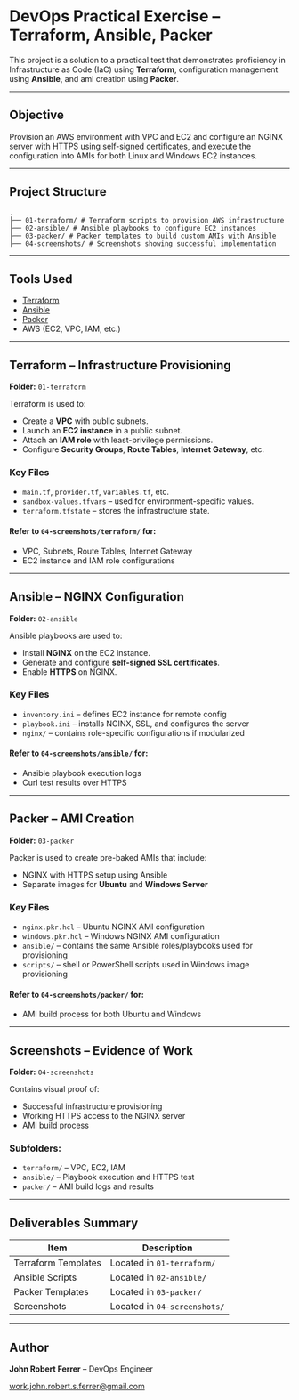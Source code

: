 # DevOps Practical Exercise – Terraform, Ansible, Packer

This project is a solution to a practical test that demonstrates proficiency in Infrastructure as Code (IaC) using **Terraform**, configuration management using **Ansible**, and ami creation using **Packer**.

---

## Objective

Provision an AWS environment with VPC and EC2 and configure an NGINX server with HTTPS using self-signed certificates, and execute the configuration into AMIs for both Linux and Windows EC2 instances.

---

## Project Structure

```
.
├── 01-terraform/ # Terraform scripts to provision AWS infrastructure
├── 02-ansible/ # Ansible playbooks to configure EC2 instances
├── 03-packer/ # Packer templates to build custom AMIs with Ansible
├── 04-screenshots/ # Screenshots showing successful implementation
```

---

## Tools Used

- [Terraform](https://www.terraform.io/)
- [Ansible](https://www.ansible.com/)
- [Packer](https://www.packer.io/)
- AWS (EC2, VPC, IAM, etc.)

---

## Terraform – Infrastructure Provisioning

**Folder:** `01-terraform`

Terraform is used to:

- Create a **VPC** with public subnets.
- Launch an **EC2 instance** in a public subnet.
- Attach an **IAM role** with least-privilege permissions.
- Configure **Security Groups**, **Route Tables**, **Internet Gateway**, etc.

### Key Files

- `main.tf`, `provider.tf`, `variables.tf`, etc.
- `sandbox-values.tfvars` – used for environment-specific values.
- `terraform.tfstate` – stores the infrastructure state.

#### Refer to `04-screenshots/terraform/` for:
- VPC, Subnets, Route Tables, Internet Gateway
- EC2 instance and IAM role configurations

---

## Ansible – NGINX Configuration

**Folder:** `02-ansible`

Ansible playbooks are used to:

- Install **NGINX** on the EC2 instance.
- Generate and configure **self-signed SSL certificates**.
- Enable **HTTPS** on NGINX.

### Key Files

- `inventory.ini` – defines EC2 instance for remote config
- `playbook.ini` – installs NGINX, SSL, and configures the server
- `nginx/` – contains role-specific configurations if modularized

#### Refer to `04-screenshots/ansible/` for:
- Ansible playbook execution logs
- Curl test results over HTTPS

---

## Packer – AMI Creation

**Folder:** `03-packer`

Packer is used to create pre-baked AMIs that include:

- NGINX with HTTPS setup using Ansible
- Separate images for **Ubuntu** and **Windows Server**

### Key Files

- `nginx.pkr.hcl` – Ubuntu NGINX AMI configuration
- `windows.pkr.hcl` – Windows NGINX AMI configuration
- `ansible/` – contains the same Ansible roles/playbooks used for provisioning
- `scripts/` – shell or PowerShell scripts used in Windows image provisioning

#### Refer to `04-screenshots/packer/` for:
- AMI build process for both Ubuntu and Windows

---

## Screenshots – Evidence of Work

**Folder:** `04-screenshots`

Contains visual proof of:

- Successful infrastructure provisioning
- Working HTTPS access to the NGINX server
- AMI build process

### Subfolders:

- `terraform/` – VPC, EC2, IAM
- `ansible/` – Playbook execution and HTTPS test
- `packer/` – AMI build logs and results

---

## Deliverables Summary

| Item | Description |
|------|-------------|
| Terraform Templates | Located in `01-terraform/` |
| Ansible Scripts | Located in `02-ansible/` |
| Packer Templates | Located in `03-packer/` |
| Screenshots | Located in `04-screenshots/` |

---

## Author

**John Robert Ferrer** – DevOps Engineer

work.john.robert.s.ferrer@gmail.com
